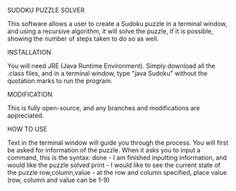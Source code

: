 SUDOKU PUZZLE SOLVER

This software allows a user to create a Sudoku puzzle in a terminal window, and using a recursive algorithm, 
it will solve the puzzle, if it is possible, showing the number of steps taken to do so as well.

INSTALLATION

You will need JRE (Java Runtime Environment). Simply download all the .class files, and in a terminal window,
type "java Sudoku" without the quotation marks to run the program.

MODIFICATION

This is fully open-source, and any branches and modifications are appreciated.

HOW TO USE

Text in the terminal window will guide you through the process. You will first be asked for information of the puzzle.
When it asks you to input a command, this is the syntax:
	done  			 - I am finished inputting information, and would like the puzzle solved
	print 			 - I would like to see the current state of the puzzle
	row,column,value - at the row and column specified, place value (row, column and value can be 1-9)
